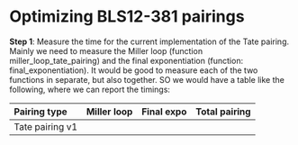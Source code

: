 # Optimizing BLS12-381 pairings

**Step 1**: Measure the time for the current implementation of the Tate pairing. 
Mainly we need to measure the Miller loop (function miller_loop_tate_pairing) 
and the final exponentiation (function: final_exponentiation). 
It would be good to measure each of the two functions in separate, but also together. 
SO we would have a table like the following, where we can report the timings: 

Pairing type | Miller loop | Final expo | Total pairing |
:------------|:-----------:|:----------:|--------------:|
Tate pairing v1 | | | |
